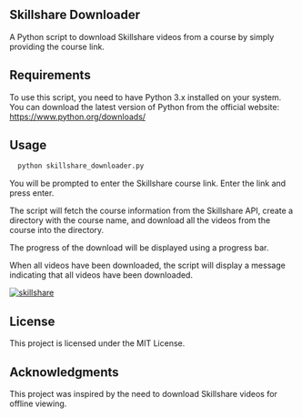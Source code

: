 ## Skillshare Downloader
A Python script to download Skillshare videos from a course by simply providing the course link.

## Requirements
To use this script, you need to have Python 3.x installed on your system. You can download the latest version of Python from the official website: https://www.python.org/downloads/

## Usage
```bash
  python skillshare_downloader.py

```

You will be prompted to enter the Skillshare course link. Enter the link and press enter.

The script will fetch the course information from the Skillshare API, create a directory with the course name, and download all the videos from the course into the directory.

The progress of the download will be displayed using a progress bar.

When all videos have been downloaded, the script will display a message indicating that all videos have been downloaded.

<a href="https://ibb.co/J7crF3S"><img src="https://i.ibb.co/7WSrNk0/skillshare.png" alt="skillshare" border="0"></a>

## License
This project is licensed under the MIT License.

## Acknowledgments
This project was inspired by the need to download Skillshare videos for offline viewing. 
